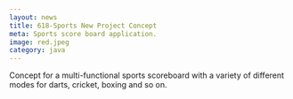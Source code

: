 ```yaml
---
layout: news
title: 618-Sports New Project Concept
meta: Sports score board application.
image: red.jpeg
category: java
---
```

Concept for a multi-functional sports scoreboard with a variety of different modes for darts, cricket, boxing and so on.
